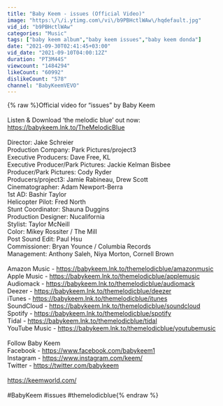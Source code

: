 ```yaml
---
title: "Baby Keem - issues (Official Video)"
image: "https:\/\/i.ytimg.com\/vi\/b9PBHctlWAw\/hqdefault.jpg"
vid_id: "b9PBHctlWAw"
categories: "Music"
tags: ["baby keem album","baby keem issues","baby keem donda"]
date: "2021-09-30T02:41:45+03:00"
vid_date: "2021-09-10T04:00:12Z"
duration: "PT3M44S"
viewcount: "1484294"
likeCount: "60992"
dislikeCount: "578"
channel: "BabyKeemVEVO"
---
```

{% raw %}Official video for “issues” by Baby Keem <br /> <br />Listen &amp; Download ‘the melodic blue’ out now: <a rel="nofollow" target="blank" href="https://babykeem.lnk.to/TheMelodicBlue">https://babykeem.lnk.to/TheMelodicBlue</a><br /> <br />Director: Jake Schreier<br />Production Company: Park Pictures/project3<br />Executive Producers: Dave Free, KL<br />Executive Producer/Park Pictures: Jackie Kelman Bisbee <br />Producer/Park Pictures: Cody Ryder<br />Producers/project3: Jamie Rabineau, Drew Scott<br />Cinematographer: Adam Newport-Berra <br />1st AD: Bashir Taylor<br />Helicopter Pilot: Fred North <br />Stunt Coordinator: Shauna Duggins <br />Production Designer: Nucalifornia <br />Stylist: Taylor McNeill <br />Color: Mikey Rossiter / The Mill  <br />Post Sound Edit: Paul Hsu<br />Commissioner: Bryan Younce / Columbia Records<br />Management: Anthony Saleh, Niya Morton, Cornell Brown<br /><br />Amazon Music - <a rel="nofollow" target="blank" href="https://babykeem.lnk.to/themelodicblue/amazonmusic">https://babykeem.lnk.to/themelodicblue/amazonmusic</a><br />Apple Music - <a rel="nofollow" target="blank" href="https://babykeem.lnk.to/themelodicblue/applemusic">https://babykeem.lnk.to/themelodicblue/applemusic</a><br />Audiomack - <a rel="nofollow" target="blank" href="https://babykeem.lnk.to/themelodicblue/audiomack">https://babykeem.lnk.to/themelodicblue/audiomack</a><br />Deezer - <a rel="nofollow" target="blank" href="https://babykeem.lnk.to/themelodicblue/deezer">https://babykeem.lnk.to/themelodicblue/deezer</a><br />iTunes - <a rel="nofollow" target="blank" href="https://babykeem.lnk.to/themelodicblue/itunes">https://babykeem.lnk.to/themelodicblue/itunes</a><br />SoundCloud - <a rel="nofollow" target="blank" href="https://babykeem.lnk.to/themelodicblue/soundcloud">https://babykeem.lnk.to/themelodicblue/soundcloud</a><br />Spotify - <a rel="nofollow" target="blank" href="https://babykeem.lnk.to/themelodicblue/spotify">https://babykeem.lnk.to/themelodicblue/spotify</a><br />Tidal - <a rel="nofollow" target="blank" href="https://babykeem.lnk.to/themelodicblue/tidal">https://babykeem.lnk.to/themelodicblue/tidal</a><br />YouTube Music - <a rel="nofollow" target="blank" href="https://babykeem.lnk.to/themelodicblue/youtubemusic">https://babykeem.lnk.to/themelodicblue/youtubemusic</a><br /> <br />Follow Baby Keem<br />Facebook - <a rel="nofollow" target="blank" href="https://www.facebook.com/babykeem1">https://www.facebook.com/babykeem1</a><br />Instagram - <a rel="nofollow" target="blank" href="https://www.instagram.com/keem/">https://www.instagram.com/keem/</a><br />Twitter - <a rel="nofollow" target="blank" href="https://twitter.com/babykeem">https://twitter.com/babykeem</a><br /> <br /><a rel="nofollow" target="blank" href="https://keemworld.com/">https://keemworld.com/</a><br /> <br />#BabyKeem #issues #themelodicblue{% endraw %}
